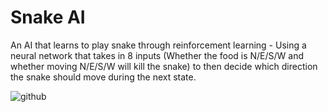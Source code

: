 # Snake AI
An AI that learns to play snake through reinforcement learning - Using a neural network that takes in 8 inputs (Whether the food is N/E/S/W and whether moving N/E/S/W will kill the snake) to then decide which direction the snake should move during the next state.


![github](https://user-images.githubusercontent.com/90630353/137960087-79b63e60-ce6a-4689-9eb2-ee473b2ff22d.gif)
